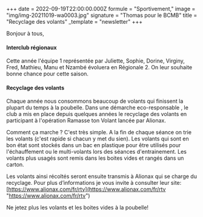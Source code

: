+++
date = 2022-09-19T22:00:00.000Z
formule = "Sportivement,"
image = "img/img-20211019-wa0003.jpg"
signature = "Thomas pour le BCMB"
title = "Recyclage des volants"
_template = "newsletter"
+++

Bonjour à tous,

#### Interclub régionaux

Cette année l'équipe 1 représentée par Juliette, Sophie, Dorine, Virginy, Fred, Mathieu, Manu et Nzambé évoluera en Régionale 2. On leur souhaite bonne chance pour cette saison.

#### Recyclage des volants

Chaque année nous consommons beaucoup de volants qui finissent la plupart du temps à la poubelle. Dans une démarche eco-responsable , le club a mis en place depuis quelques années le recyclage des volants en participant à l'opération Ramasse ton Volant lancée par Alionax.

Comment ça marche ? C'est très simple. A la fin de chaque séance on trie les volants (c'est rapide si chacun y met du sien). Les volants qui sont en bon état sont stockés dans un bac en plastique pour être utilisés pour l'échauffement ou le multi-volants lors des séances d'entrainement. Les volants plus usagés sont remis dans les boites vides et rangés dans un carton.

Les volants ainsi récoltés seront ensuite transmis à Alionax qui se charge du recyclage. Pour plus d’informations je vous invite à consulter leur site:  
[https://www.alionax.com/fr/rtv](https://www.alionax.com/fr/rtv "https://www.alionax.com/fr/rtv")

Ne jetez plus les volants et les boites vides à la poubelle!
